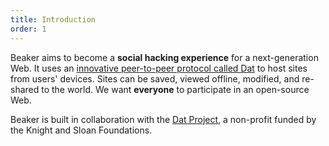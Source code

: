 ```yaml
---
title: Introduction
order: 1
---
```


Beaker aims to become a **social hacking experience** for a next-generation Web. It uses an <a href="/docs/dat/intro.html">innovative peer-to-peer protocol called Dat</a> to host sites from users' devices. Sites can be saved, viewed offline, modified, and re-shared to the world. We want **everyone** to participate in an open-source Web.

Beaker is built in collaboration with the [Dat Project](https://datproject.org), a non-profit funded by the Knight and Sloan Foundations.